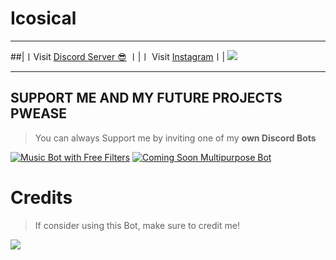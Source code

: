 # Icosical
***

##|〡Visit [Discord Server 😎](https://discord.gg/aaRpjjrcdj) 〡|〡 Visit [Instagram](https://instagram.com/iconicaal)〡|</b>
<a href="https://discord.gg/aaRpjjrcdj"><img src="https://discord.com/api/guilds/484502176245350410/widget.png?style=banner2"></a>

***

## SUPPORT ME AND MY FUTURE PROJECTS PWEASE 

> You can always Support me by inviting one of my **own Discord Bots**

[![Music Bot with Free Filters](https://cdn.discordapp.com/attachments/800717170152964127/946991344004517898/pika-2022-02-26T04_45_18.933Z.png)](https://discord.com/api/oauth2/authorize?client_id=935830787973079050&permissions=8&scope=bot%20applications.commands)
[![Coming Soon Multipurpose Bot](https://cdn.discordapp.com/attachments/800717170152964127/946991343685763112/pika-2022-02-26T04_45_06.166Z.png)](none)

# Credits

> If consider using this Bot, make sure to credit me!

<a href="https://www.buymeacoffee.com/iconical"><img src="https://img.buymeacoffee.com/button-api/?text=Buy me a pizza&emoji=🍕&slug=iconical&button_colour=FF5F5F&font_colour=ffffff&font_family=Cookie&outline_colour=000000&coffee_colour=FFDD00" /></a>
